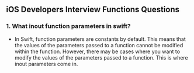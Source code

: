 ## iOS Developers Interview Functions Questions

### 1. What inout function parameters in swift?
  - In Swift, function parameters are constants by default. This means that the values of the parameters passed to a function cannot be modified within the function. However, there may be cases where you want to modify the values of the parameters passed to a function. This is where inout parameters come in.
